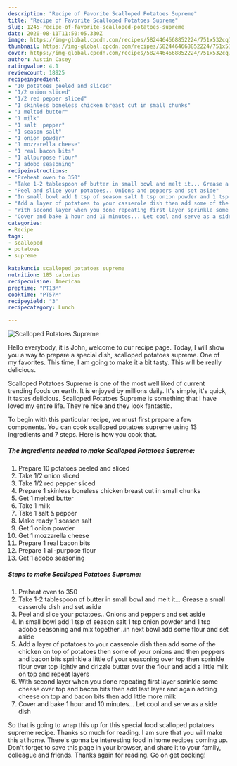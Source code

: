 ```yaml
---
description: "Recipe of Favorite Scalloped Potatoes Supreme"
title: "Recipe of Favorite Scalloped Potatoes Supreme"
slug: 1245-recipe-of-favorite-scalloped-potatoes-supreme
date: 2020-08-11T11:50:05.330Z
image: https://img-global.cpcdn.com/recipes/5824464668852224/751x532cq70/scalloped-potatoes-supreme-recipe-main-photo.jpg
thumbnail: https://img-global.cpcdn.com/recipes/5824464668852224/751x532cq70/scalloped-potatoes-supreme-recipe-main-photo.jpg
cover: https://img-global.cpcdn.com/recipes/5824464668852224/751x532cq70/scalloped-potatoes-supreme-recipe-main-photo.jpg
author: Austin Casey
ratingvalue: 4.1
reviewcount: 18925
recipeingredient:
- "10 potatoes peeled and sliced"
- "1/2 onion sliced"
- "1/2 red pepper sliced"
- "1 skinless boneless chicken breast cut in small chunks"
- "1 melted butter"
- "1 milk"
- "1 salt  pepper"
- "1 season salt"
- "1 onion powder"
- "1 mozzarella cheese"
- "1 real bacon bits"
- "1 allpurpose flour"
- "1 adobo seasoning"
recipeinstructions:
- "Preheat oven to 350"
- "Take 1-2 tablespoon of butter in small bowl and melt it... Grease a small casserole dish and set aside"
- "Peel and slice your potatoes.. Onions and peppers and set aside"
- "In small bowl add 1 tsp of season salt 1 tsp onion powder and 1 tsp adobo seasoning and mix together ..in next bowl add some flour and set aside"
- "Add a layer of potatoes to your casserole dish then add some of the chicken on top of potatoes then some of your onions and then peppers and bacon bits sprinkle a little of your seasoning over top then sprinkle flour over top lightly and drizzle butter over the flour and add a little milk on top and repeat layers"
- "With second layer when you done repeating first layer sprinkle some cheese over top and bacon bits then add last layer and again adding cheese on top and bacon bits then add little more milk"
- "Cover and bake 1 hour and 10 minutes... Let cool and serve as a side dish"
categories:
- Recipe
tags:
- scalloped
- potatoes
- supreme

katakunci: scalloped potatoes supreme 
nutrition: 185 calories
recipecuisine: American
preptime: "PT13M"
cooktime: "PT57M"
recipeyield: "3"
recipecategory: Lunch

---
```



![Scalloped Potatoes Supreme](https://img-global.cpcdn.com/recipes/5824464668852224/751x532cq70/scalloped-potatoes-supreme-recipe-main-photo.jpg)

Hello everybody, it is John, welcome to our recipe page. Today, I will show you a way to prepare a special dish, scalloped potatoes supreme. One of my favorites. This time, I am going to make it a bit tasty. This will be really delicious.



Scalloped Potatoes Supreme is one of the most well liked of current trending foods on earth. It is enjoyed by millions daily. It's simple, it's quick, it tastes delicious. Scalloped Potatoes Supreme is something that I have loved my entire life. They're nice and they look fantastic.


To begin with this particular recipe, we must first prepare a few components. You can cook scalloped potatoes supreme using 13 ingredients and 7 steps. Here is how you cook that.

<!--inarticleads1-->

##### The ingredients needed to make Scalloped Potatoes Supreme:

1. Prepare 10 potatoes peeled and sliced
1. Take 1/2 onion sliced
1. Take 1/2 red pepper sliced
1. Prepare 1 skinless boneless chicken breast cut in small chunks
1. Get 1 melted butter
1. Take 1 milk
1. Take 1 salt &amp; pepper
1. Make ready 1 season salt
1. Get 1 onion powder
1. Get 1 mozzarella cheese
1. Prepare 1 real bacon bits
1. Prepare 1 all-purpose flour
1. Get 1 adobo seasoning




<!--inarticleads2-->

##### Steps to make Scalloped Potatoes Supreme:

1. Preheat oven to 350
1. Take 1-2 tablespoon of butter in small bowl and melt it... Grease a small casserole dish and set aside
1. Peel and slice your potatoes.. Onions and peppers and set aside
1. In small bowl add 1 tsp of season salt 1 tsp onion powder and 1 tsp adobo seasoning and mix together ..in next bowl add some flour and set aside
1. Add a layer of potatoes to your casserole dish then add some of the chicken on top of potatoes then some of your onions and then peppers and bacon bits sprinkle a little of your seasoning over top then sprinkle flour over top lightly and drizzle butter over the flour and add a little milk on top and repeat layers
1. With second layer when you done repeating first layer sprinkle some cheese over top and bacon bits then add last layer and again adding cheese on top and bacon bits then add little more milk
1. Cover and bake 1 hour and 10 minutes... Let cool and serve as a side dish




So that is going to wrap this up for this special food scalloped potatoes supreme recipe. Thanks so much for reading. I am sure that you will make this at home. There's gonna be interesting food in home recipes coming up. Don't forget to save this page in your browser, and share it to your family, colleague and friends. Thanks again for reading. Go on get cooking!
